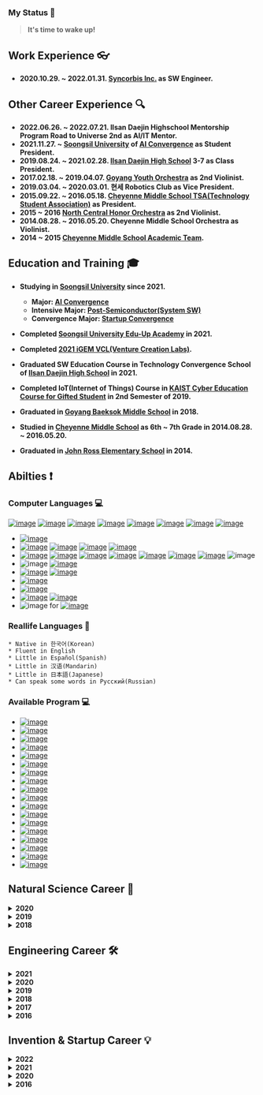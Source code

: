 ### My Status 📢
 > **It's time to wake up!**

## Work Experience 👓
  * **2020.10.29. ~ 2022.01.31. [Syncorbis Inc.](https://syncorbis.com/) as SW Engineer.**

## Other Career Experience 🔍
  * **2022.06.26. ~ 2022.07.21. Ilsan Daejin Highschool Mentorship Program Road to Universe 2nd as AI/IT Mentor.**
  * **2021.11.27. ~  [Soongsil University](https://ssu.ac.kr/) of [AI Convergence](http://aix.ssu.ac.kr/main) as Student President.**
  * **2019.08.24. ~ 2021.02.28. [Ilsan Daejin High School](https://isdj.hs.kr/) 3-7 as Class President.**
  * **2017.02.18. ~ 2019.04.07. [Goyang Youth Orchestra](http://www.gyyouthorchestra.com/orchestra/) as 2nd Violinist.**
  * **2019.03.04. ~ 2020.03.01. 현세 Robotics Club as Vice President.**
  * **2015.09.22. ~ 2016.05.18. [Cheyenne Middle School TSA(Technology Student Association)](https://cheyenne.edmondschools.net/our-school/clubs/tsa/) as President.**
  * **2015 ~ 2016 [North Central Honor Orchestra](https://cheyenne.edmondschools.net/2015/10/05/ncho2015/) as 2nd Violinist.**
  * **2014.08.28. ~ 2016.05.20. Cheyenne Middle School Orchestra as Violinist.**
  * **2014 ~ 2015 [Cheyenne Middle School Academic Team](https://cheyenne.edmondschools.net/our-school/clubs/academic-team/).**

## Education and Training 🎓
  * **Studying in [Soongsil University](https://ssu.ac.kr/) since 2021.**
     - **Major: [AI Convergence](http://aix.ssu.ac.kr/main)**
     - **Intensive Major: [Post-Semiconductor(System SW)](https://semicon.disu.ac.kr/)**
     - **Convergence Major: [Startup Convergence](https://startup.ssu.ac.kr/)**

  * **Completed [Soongsil University Edu-Up Academy](https://startupclass.kr/) in 2021.**
  * **Completed [2021 iGEM VCL(Venture Creation Labs)](https://blog.igem.org/blog/2021/5/15/the-igem-epic-2021-venture-creation-labs).**
  * **Graduated SW Education Course in Technology Convergence School of [Ilsan Daejin High School](https://isdj.hs.kr/) in 2021.**
  * **Completed IoT(Internet of Things) Course in [KAIST Cyber Education Course for Gifted Student](https://talented.kaist.ac.kr:8443/) in 2nd Semester of 2019.**
  * **Graduated in [Goyang Baeksok Middle School](http://www.baeksok.ms.kr/) in 2018.**
  * **Studied in [Cheyenne Middle School](https://cheyenne.edmondschools.net/) as 6th ~ 7th Grade in 2014.08.28. ~ 2016.05.20.**
  * **Graduated in [John Ross Elementary School](https://johnross.edmondschools.net/) in 2014.**

## Abilties ❗
   ### Computer Languages 💻
   [![image](https://img.shields.io/badge/C-A8B9CC?style=flat-square&logo=c&logoColor=white)](https://www.ibm.com/docs/i/7.3?topic=languages-c-c)
   [![image](https://img.shields.io/badge/C++-00599C?style=flat-square&logo=c%2B%2B&logoColor=white)](https://www.ibm.com/docs/i/7.3?topic=languages-c-c)
   [![image](https://img.shields.io/badge/C%23-239120?style=flat-square&logo=Csharp&logoColor=white)](https://docs.microsoft.com/dotnet/csharp/)
   [![image](https://img.shields.io/badge/.NET-512BD4?style=flat-square&logo=.net&logoColor=white)](https://docs.microsoft.com/dotnet/)
   [![image](https://img.shields.io/badge/Unity-FFFFFF?style=flat-square&logo=unity&logoColor=black)](https://docs.unity3d.com/Manual/index.html)
   [![image](https://img.shields.io/badge/WinForm-0078D6?style=flat-square&logo=windows&logoColor=white)](https://docs.microsoft.com/visualstudio/ide/create-csharp-winform-visual-studio?view=vs-2022)
   [![image](https://img.shields.io/badge/WinUI3-0078D6?style=flat-square&logo=windows&logoColor=white)](https://docs.microsoft.com/windows/apps/winui/winui3/)
   [![image](https://img.shields.io/badge/Python-3776AB?style=flat-square&logo=python&logoColor=white)](https://docs.python.org/3/)
   
   
  * [![image](https://user-images.githubusercontent.com/51695816/147419813-b3ce53ad-00c7-4112-9777-49949567c393.png)](https://www.ibm.com/docs/i/7.3?topic=languages-c-c)
  * [![image](https://user-images.githubusercontent.com/51695816/147419823-225dbd51-4af4-4933-b4e4-238bd97cdeb8.png)](https://docs.microsoft.com/dotnet/csharp/)
     [![image](https://user-images.githubusercontent.com/51695816/147419828-8f72e2e1-16bc-4d3a-b3bb-7dbe1d1ec755.png)](https://docs.unity3d.com/Manual/index.html)
     [![image](https://user-images.githubusercontent.com/51695816/147419834-36a1fce0-e266-47ad-b794-b478f766efe4.png)](https://docs.microsoft.com/visualstudio/ide/create-csharp-winform-visual-studio?view=vs-2022)
     [![image](https://user-images.githubusercontent.com/51695816/147419836-cc3decfa-c582-4978-a92e-53421c909053.png)](https://docs.microsoft.com/windows/apps/winui/winui3/)
  * [![image](https://user-images.githubusercontent.com/51695816/147419881-d99e366a-dcf6-4e43-9e12-aae7c7df43a1.png)](https://docs.python.org/3/)
     [![image](https://user-images.githubusercontent.com/51695816/147419932-95b8e160-7fbf-4ba9-80d1-36c159aee14d.png)](https://www.crummy.com/software/BeautifulSoup/bs4/doc/)
     [![image](https://user-images.githubusercontent.com/51695816/147420020-21c4975f-45d6-4641-93dd-3377ad5261ab.png)](https://www.selenium.dev/selenium/docs/api/py/index.html)
     [![image](https://user-images.githubusercontent.com/51695816/147420046-d592d599-c29b-4bce-86ff-2a2957aed937.png)](https://numpy.org/doc/stable/)
     [![image](https://user-images.githubusercontent.com/51695816/147420050-a2ccf8d2-05d0-46d9-9c12-f8618f3b252b.png)](https://pandas.pydata.org/docs/)
     [![image](https://user-images.githubusercontent.com/51695816/147420055-89c2af04-bcad-4f69-a262-7ab3e2a04eac.png)](https://matplotlib.org/stable/)
     [![image](https://user-images.githubusercontent.com/51695816/147420058-6c41957f-3d52-4eef-aba4-adea9be9bb01.png)](https://biopython.org/wiki/Documentation)
     ![image](https://user-images.githubusercontent.com/51695816/147420061-6df58d51-d3ec-436a-ac24-980f0f6c1170.png)
  * ![image](https://user-images.githubusercontent.com/51695816/147420220-28e8284f-3781-4c94-927d-966162a1dac1.png)
     [![image](https://user-images.githubusercontent.com/51695816/147420383-85115831-9d3c-4854-ae84-8a36a63b8f0f.png)](https://dev.mysql.com/doc/)
  * [![image](https://user-images.githubusercontent.com/51695816/147420326-bc3e2439-0b60-4ab1-9a7c-b57d9c9f1d89.png)](https://www.w3schools.com/html/default.asp)
     [![image](https://user-images.githubusercontent.com/51695816/147420331-f63888db-56f6-4a6d-8551-f0297d922c73.png)](https://www.w3schools.com/css/default.asp)
  * [![image](https://user-images.githubusercontent.com/51695816/147420407-c95b0b22-2b49-4b51-98fe-1a485bc912dd.png)](https://daringfireball.net/projects/markdown/)
  * [![image](https://user-images.githubusercontent.com/51695816/147420444-d6e60c8a-f9bc-492c-8d6f-9a2a0fc0f9a3.png)](https://www.gnu.org/software/bash/manual/bash.html)
  * [![image](https://user-images.githubusercontent.com/51695816/147420465-1269fc5d-c101-41d1-82e0-cab44d76958d.png)](https://dart.dev/guides)
     [![image](https://user-images.githubusercontent.com/51695816/147420489-f65af235-eb04-4664-880f-66e2c9643a0c.png)](https://docs.flutter.dev/)
  * ![image](https://user-images.githubusercontent.com/51695816/147420507-23ed606b-85de-4158-b227-3aab2edb6fa8.png) for [![image](https://user-images.githubusercontent.com/51695816/147904553-1688690c-ca60-4708-8e5a-1b68c44cb53d.png)](https://docs.rainmeter.net/)

  ### Reallife Languages 💬
    * Native in 한국어(Korean)
    * Fluent in English
    * Little in Español(Spanish)
    * Little in 汉语(Mandarin)
    * Little in 日本語(Japanese)
    * Can speak some words in Pусский(Russian)

  ### Available Program 💻
   * [![image](https://user-images.githubusercontent.com/51695816/147905389-dcb54a89-5398-452a-a0d1-04506e72ff43.png)](https://www.autodesk.co.kr/products/fusion-360/overview)
   * [![image](https://user-images.githubusercontent.com/51695816/147904369-43fa2140-f0ad-4c17-b406-0ae7fd242bfe.png)](https://www.adobe.com/products/photoshop.html)
   * [![image](https://user-images.githubusercontent.com/51695816/147904440-96631054-5e3e-4d4b-9b0a-fc5c0338fd70.png)](https://www.adobe.com/products/illustrator.html)
   * [![image](https://user-images.githubusercontent.com/51695816/147904478-17c02c1f-05d2-44eb-af70-692f8c573c2f.png)](https://www.adobe.com/products/premiere.html)
   * [![image](https://user-images.githubusercontent.com/51695816/147904493-83547122-002d-4629-b523-0ac61a3b60f6.png)](https://www.adobe.com/products/xd.html)
   * [![image](https://user-images.githubusercontent.com/51695816/147904499-bcd8a00e-4f87-49ec-904d-c0933d99dc48.png)](https://www.figma.com/)
   * [![image](https://user-images.githubusercontent.com/51695816/147904526-5bc12297-5ff2-4503-85f4-323d51d367aa.png)](https://www.vegascreativesoftware.com/us/vegas-pro/)
   * [![image](https://user-images.githubusercontent.com/51695816/147904572-65806691-4fd7-4fff-9a04-4cfbe2d9924b.png)](https://www.clipstudio.net/)
   * [![image](https://user-images.githubusercontent.com/51695816/147904636-f36a2587-77d9-4ccf-9ff0-6bf9ab092412.png)](https://www.microsoft.com/microsoft-365)
   * [![image](https://user-images.githubusercontent.com/51695816/147904682-65b696ea-e480-45a5-b06b-88067c5eaa01.png)](https://ultimaker.com/software/ultimaker-cura)
   * [![image](https://user-images.githubusercontent.com/51695816/147904751-e019574a-0446-43a4-935f-d46dadf0052b.png)](https://docs.rainmeter.net/)
   * [![image](https://user-images.githubusercontent.com/51695816/147904875-217ec0ef-eb6d-4e31-a42d-e7fa336b927c.png)](https://www.arduino.cc/en/main/docs)
   * [![image](https://user-images.githubusercontent.com/51695816/147904930-e0882124-7a8a-4eb2-86de-0469c79fa667.png)](https://www.raspberrypi.com/documentation/)
   * [![image](https://user-images.githubusercontent.com/51695816/147905012-cb530ce4-4419-44a4-b0d9-bacecc3979de.png)](https://www.kernel.org/doc/html/latest/)
   * [![image](https://user-images.githubusercontent.com/51695816/147905093-85f98849-6df2-4b68-8080-d7565f951b0e.png)](https://help.ubuntu.com/)
   * [![image](https://user-images.githubusercontent.com/51695816/147905103-8b258c61-ee5f-405f-bfe1-4c0c905b1745.png)](https://docs.docker.com/)
   * [![image](https://user-images.githubusercontent.com/51695816/147905150-8db95924-a9a6-4cdd-a8d5-11d6768e1808.png)](https://discord.com/)
   * [![image](https://user-images.githubusercontent.com/51695816/147905173-89ef10a1-77ac-4b08-bfd4-8830aa7d25f2.png)](https://developers.notion.com/)

## Natural Science Career 🔬
 <details>
  <summary>
   <b>2020</b>
  </summary>

   * **Best Poster Award in ICGSK2020-APCC7 E-Poster Session.\
     Research Activity: <DNA Music, Composing Biological Music via AI Programming>**
   * **Participated in KAIST YOUTH Scientist Camp of 2019 2nd Semester.**
 </details>

 <details>
  <summary>
   <b>2019</b>
  </summary>

   * **Gave a presentation in ICGSK2019 Next Generation Session.\
     Research Activity: \<Musicalization of DNA Using Python\>**
   * **Participated in 37th Gyeonggi-do Youth Science Exploration Contest Goyang Regional Competition (Convergence Science).**
  </details>

 <details>
  <summary>
   <b>2018</b>
  </summary>

   * **Gave a presentation in IJCGM2018 Junior High & High School Scientist Workshop Session.\
     Research Activity: \<SW Convergence Learning Diocese for Student Participation-oriented Classes for Understanding Genetic Expression Process\>**
   * **Participated in 36th Gyeonggi-do Youth Science Exploration Contest (Convergence Science).**
   * **Participated in 36th Gyeonggi-do Youth Science Exploration Contest Goyang Regional Competition (Convergence Science).**
  </details>
 
## Engineering Career 🛠️
 <details>
  <summary>
   <b>2021</b>
  </summary>

  * **Excellence Award (2nd Place) in 2021 Soongsil University Engaged Learning Competition**
  * **Excellence Award (3rd Place) in 2021 Soongsil University AI Convergence Competition.**
  * **President of Korea Agency of Education, Promotion & Information Service in Food, Agriculture, Forestry & Fisheries Award (2nd Place) in Smart Farm & AI Chellange.**  
 </details>
  
 <details>
  <summary>
   <b>2020</b>
  </summary>
  
  * **Gave a presentation in 2020 KSAS Fall Conference Organized Session.\
    Research Activity: \<Design of Cansat with Landing Direction Control System\>**
  * **President of Korea Aerospace Research Institute Award (3rd Place) in 2020 CanSat Competition from KAIST High School Session.**
  * **Participated in 2020 IBM Call for Code Korea Hackathon.**
 </details>
  
 <details>
  <summary>
   <b>2019</b>
  </summary>

  * **Grand Prize (1st Place) in 2019 Korea University Secondary School SW Competition.**
  * **Member of National Assembly Award in 10th Creative Maker’s Field 3D Printing & SW Application Ideathon of The Age of 4th Industrial Revolution.**
  * **Bronze Medal in 4th National High School Software Club Competition from KAIST.**
  * **Top 30 Finalist in 1st Korea Code Fair SW Contest.**
  * **Top 16 Finalist in 5th Samsung Junior SW Cup.**
  * **President of Science, ICT, Broadcasting, and Communications Committee Award in 9th Creative Maker’s Field SW Application Idea Competition of The Age of 4th Industrial Revolution.**
  * **President of Korea 3D Printing Service Association Award in 9th Creative Maker’s Field SW Application Idea Competition of The Age of 4th Industrial Revolution.**
  * **Think Award (3rd Place) in World Robot Olympiad 2019 Korea Competition High School Creative Session.**
 </details>
  
 <details>
  <summary>
   <b>2018</b>
  </summary>

  * **President of Korea 3D Printing Service Association Award in 8th Creative Maker’s Field SW Application Competition of The Age of 4th Industrial Revolution.**
  * **Participated in 2018 Maker Project Club Supporting Project\
    Research Activity: \<Patient-Tailored Recycled Fidget Toys for Stroke Patients\>**
  * **Encouragement Award (4th Place) in 2018 Highschool SW Hackathon from Sejong University.**
 </details>

 <details>
  <summary>
   <b>2017</b>
  </summary>

  * **Participated in 35th Gyeonggi-do Youth Science Exploration Contest Goyang Regional Competition (Mechenical Engineering).**
 </details>

 <details>
  <summary>
   <b>2016</b>
  </summary>

  * **1st Place 2015-2016 TSA Oklahoma State Conference VEX IQ Robotics Driving Skill Challenge.**
  * **2nd Place 2015-2016 TSA Oklahoma State Conference VEX IQ Robotics Programming Skill Challenge.**
  * **2nd Place in 2015-2016 TSA Oklahoma State Conference System Control Technology.**
  * **3rd Place in 2015-2016 TSA Oklahoma State Conference Vex IQ Robotics Excellence Award.**
 </details>

## Invention & Startup Career 💡
 <details>
  <summary>
   <b>2022</b>
  </summary>

  * **Hwaseong Award (2nd Place) in KICS Winter Conference 2022 Smart City Idea Competition**
  * **Selected in 2022 Soongsil University Pre-Startup Team.**
  * **Excellence Award(2nd Place) in 2022 Pre-Startup Start-up Competition from Soongsil University.**
 </details>

 <details>
  <summary>
   <b>2021</b>
  </summary>

  * **1st Place in 2021 Korea University X-Garage Demo Day.**
  * **Participated in K-Startup 2021 U300 Competition.**
  * **President of Korea Association of Industry, Academy and Research Institute Award (4th Place) in 2021 Venture Start-up Competition from Seoul National University of Science and Technology.**
  * **Selected in Korea University 10th Startup Campus Town Entry Competition.**
  * **Selected in 2021 Korea University X-Garage Maintenance Program.**
  * **Excellence Award (3rd Place) in 2021 Global Venture School & Hackathon Competition from Soongsil University.**
  * **Selected in 2021 Soongsil University Pre-Startup Team.**
  * **Selected in 1st 10X Program Future Group Track.**
  * **Selected in 2021 SW Maestro Sustainable Growth Support Project.**
 </details>

 <details>
  <summary>
   <b>2020</b>
  </summary>

  * **1st Place in 2020 Korea University X-Garage Demo Day.**
  * **Patent "Fire Guidance System" (Application No. 10-2020-0032040)**
 </details>

 <details>
  <summary>
   <b>2016</b>
  </summary>

  * **2015-2016 TSA Oklahoma State Conference Promotional Marketing 2nd.**
 </details>



<!--
**hse09021/hse09021** is a ✨ _special_ ✨ repository because its `README.md` (this file) appears on your GitHub profile.

Here are some ideas to get you started:

- 🔭 I’m currently working on ...
- 🌱 I’m currently learning ...
- 👯 I’m looking to collaborate on ...
- 🤔 I’m looking for help with ...
- 💬 Ask me about ...
- 📫 How to reach me: ...
- 😄 Pronouns: ...
- ⚡ Fun fact: ...
-->
